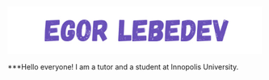 <p align="center">

  <img weight="100%" src="https://github.com/EgorLeb/EgorLeb/blob/main/egorlebedev.jpg">

</p>

***Hello everyone! I am a tutor and a student at Innopolis University.

